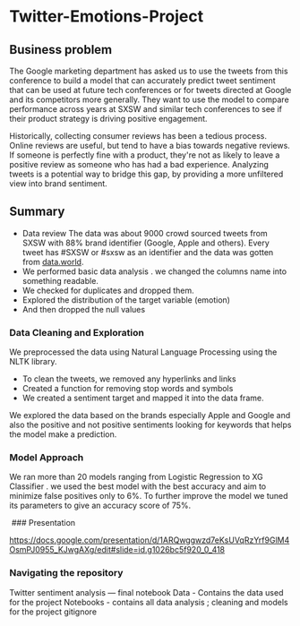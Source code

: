 # Twitter-Emotions-Project

## Business problem 
The Google marketing department has asked us to use the tweets from this conference to build a model that can accurately predict tweet sentiment that can be used at future tech conferences or for tweets directed at Google and its competitors more generally. They want to use the model to compare performance across years at SXSW and similar tech conferences to see if their product strategy is driving positive engagement.

Historically, collecting consumer reviews has been a tedious process. Online reviews are useful, but tend to have a bias towards negative reviews. If someone is perfectly fine with a product, they're not as likely to leave a positive review as someone who has had a bad experience. Analyzing tweets is a potential way to bridge this gap, by providing a more unfiltered view into brand sentiment.

## Summary
- Data review
The data was about 9000 crowd sourced tweets from SXSW with 88% brand identifier (Google, Apple and others). Every tweet has #SXSW or #sxsw as an identifier and the data was gotten from [data.world](https://data.world/crowdflower/brands-and-product-emotions).
- We performed basic data analysis . we changed the columns name into something readable. 
- We checked for duplicates and dropped them.
- Explored the distribution of the target variable (emotion)
- And then dropped the null values 

### Data Cleaning and Exploration
We preprocessed the data using Natural Language Processing using the NLTK library.
- To clean the tweets, we removed any hyperlinks and links 
- Created a function for removing stop words and symbols
- We created a sentiment target and mapped it into the data frame.

We explored the data based on the brands especially Apple and Google and also the positive and not positive sentiments looking for keywords that helps the model make a prediction.


### Model Approach 
We ran more than 20 models ranging from Logistic Regression to XG Classifier . we used the best model with the best accuracy and aim to minimize false positives only to 6%. To further improve the model we tuned its parameters to give an accuracy score of 75%. 

 ### Presentation 

https://docs.google.com/presentation/d/1ARQwggwzd7eKsUVqRzYrf9GlM4OsmPJ0955_KJwgAXg/edit#slide=id.g1026bc5f920_0_418

### Navigating the repository 
Twitter sentiment analysis — final notebook
Data - Contains the data used for the project
Notebooks - contains all data analysis ; cleaning  and models for the project
gitignore 
